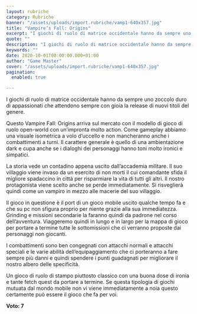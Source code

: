 ```yaml
---
layout: rubriche
category: Rubriche
banner: "/assets/uploads/import.rubriche/vamp1-640x357.jpg"
title: "Vampire’s Fall: Origins"
excerpt: "I giochi di ruolo di matrice occidentale hanno da sempre uno zoccolo duro di appassionati che attendono sempre con gioia la release di nuovi titoli del genere. Questo Vampire Fall: Origins arriva sul mercato con il modello di gioco di ruolo open-world con un’impronta molto action. Come gameplay abbiamo una visuale isometrica a volo d’uccello [&hellip"
quote: ""
description: "I giochi di ruolo di matrice occidentale hanno da sempre uno zoccolo duro di appassionati che attendono sempre con gioia la release di nuovi titoli del genere. Questo Vampire Fall: Origins arriva sul mercato con il modello di gioco di ruolo open-world con un’impronta molto action. Come gameplay abbiamo una visuale isometrica a volo d’uccello [&hellip"
keywords: ""
date: 2020-10-01T00:00:00.000+01:00
author: "Game Master"
cover: "/assets/uploads/import.rubriche/vamp1-640x357.jpg"
pagination:
  enabled: true

---
```


I giochi di ruolo di matrice occidentale hanno da sempre uno zoccolo duro di appassionati che attendono sempre con gioia la release di nuovi titoli del genere.

Questo Vampire Fall: Origins arriva sul mercato con il modello di gioco di ruolo open-world con un’impronta molto action. Come gameplay abbiamo una visuale isometrica a volo d’uccello e non mancheranno anche i combattimenti a turni. Il carattere generale è quello di una ambientazione dark e cupa anche se i dialoghi dei personaggi hanno toni molto ironici e simpatici.

La storia vede un contadino appena uscito dall’accademia militare. Il suo villaggio viene invaso da un esercito di non morti il cui comandante sfida il migliore spadaccino in città per risparmiare la vita di tutti gli altri. Il nostro protagonista viene scelto anche se perde immediatamente. Si risveglierà quindi come un vampiro in mezzo alle macerie del suo villaggio.

Il gioco in questione è il port di un gioco mobile uscito qualche tempo fa e che su pc non sfigura proprio per niente grazie alla sua immediatezza. Grinding e missioni secondarie la faranno quindi da padrone nel corso dell’avventura. Viaggeremo quindi in lungo e in largo per la mappa di gioco per portare a termine tutte le sottomissioni che ci verranno proposte dai personaggi non giocanti.

I combattimenti sono ben congegnati con attacchi normali e attacchi speciali e le varie abilità dell’equipaggiamento che ci porteranno a fare sempre più danni e quindi spendere i punti guadagnati per migliorare il nostro albero delle specificità.

Un gioco di ruolo di stampo piuttosto classico con una buona dose di ironia e tante fetch quest da portare a termine. Se questa tipologia di giochi mutuata dal mondo mobile non vi viene immediatamente a noia questo certamente può essere il gioco che fa per voi.

**Voto: 7**